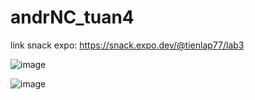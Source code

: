 # andrNC_tuan4

link snack expo: https://snack.expo.dev/@tienlap77/lab3

![image](https://user-images.githubusercontent.com/84888450/201461594-25ea06fe-2227-4f65-9ff6-6d382f9e5a6d.png)


![image](https://user-images.githubusercontent.com/84888450/201461611-9a1a9c0f-7a40-4d2f-9387-5f66f7f3f927.png)



